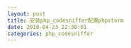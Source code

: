 ```yaml
---
layout: post
title: 安装php_codesniffer配置phpstorm
date: 2018-04-23 22:38:01
categories: php_codesniffer
---
```

